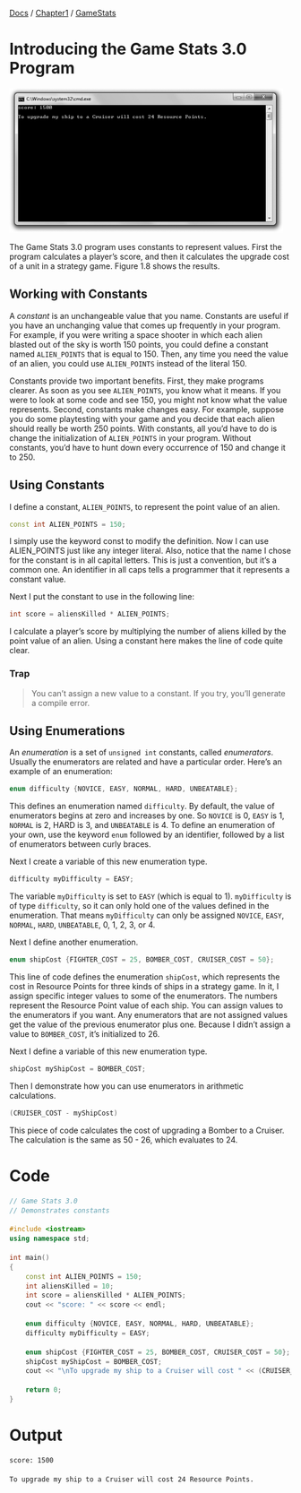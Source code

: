 [Docs](../../../) / [Chapter1](../../) / [GameStats](../)
# Introducing the Game Stats 3.0 Program

![ScreenShot](../../../web/Beginning_Cpp_Through_Game_Programming/Image_064.gif)

The Game Stats 3.0 program uses constants to represent values. First the program calculates a player’s score, and then it calculates the upgrade cost of a unit in a strategy game. Figure 1.8 shows the results.

## Working with Constants

A *constant* is an unchangeable value that you name. Constants are useful if you have an unchanging value that comes up frequently in your program. For example, if you were writing a space shooter in which each alien blasted out of the sky is worth 150 points, you could define a constant named `ALIEN_POINTS` that is equal to 150. Then, any time you need the value of an alien, you could use `ALIEN_POINTS` instead of the literal 150.

Constants provide two important benefits. First, they make programs clearer. As soon as you see `ALIEN_POINTS`, you know what it means. If you were to look at some code and see 150, you might not know what the value represents. Second, constants make changes easy. For example, suppose you do some playtesting with your game and you decide that each alien should really be worth 250 points. With constants, all you’d have to do is change the initialization of `ALIEN_POINTS` in your program. Without constants, you’d have to hunt down every occurrence of 150 and change it to 250.

## Using Constants

I define a constant, `ALIEN_POINTS`, to represent the point value of an alien.

```cpp
const int ALIEN_POINTS = 150;
```

I simply use the keyword const to modify the definition. Now I can use ALIEN_POINTS just like any integer literal. Also, notice that the name I chose for the constant is in all capital letters. This is just a convention, but it’s a common one. An identifier in all caps tells a programmer that it represents a constant value.

Next I put the constant to use in the following line:

```cpp
int score = aliensKilled * ALIEN_POINTS;
```

I calculate a player’s score by multiplying the number of aliens killed by the point value of an alien. Using a constant here makes the line of code quite clear.

### Trap
> You can’t assign a new value to a constant. If you try, you’ll generate a compile error.

## Using Enumerations

An *enumeration* is a set of `unsigned int` constants, called *enumerators*. Usually the enumerators are related and have a particular order. Here’s an example of an enumeration:

```cpp
enum difficulty {NOVICE, EASY, NORMAL, HARD, UNBEATABLE};
```

This defines an enumeration named `difficulty`. By default, the value of enumerators begins at zero and increases by one. So `NOVICE` is 0, `EASY` is 1, `NORMAL` is 2, HARD is 3, and `UNBEATABLE` is 4. To define an enumeration of your own, use the keyword `enum` followed by an identifier, followed by a list of enumerators between curly braces.

Next I create a variable of this new enumeration type.

```cpp
difficulty myDifficulty = EASY;
```

The variable `myDifficulty` is set to `EASY` (which is equal to 1). `myDifficulty` is of type `difficulty`, so it can only hold one of the values defined in the enumeration. That means `myDifficulty` can only be assigned `NOVICE`, `EASY`, `NORMAL`, `HARD`, `UNBEATABLE`, 0, 1, 2, 3, or 4.

Next I define another enumeration.

```cpp
enum shipCost {FIGHTER_COST = 25, BOMBER_COST, CRUISER_COST = 50};
```

This line of code defines the enumeration `shipCost`, which represents the cost in Resource Points for three kinds of ships in a strategy game. In it, I assign specific integer values to some of the enumerators. The numbers represent the Resource Point value of each ship. You can assign values to the enumerators if you want. Any enumerators that are not assigned values get the value of the previous enumerator plus one. Because I didn’t assign a value to `BOMBER_COST`, it’s initialized to 26.

Next I define a variable of this new enumeration type.

```cpp
shipCost myShipCost = BOMBER_COST;
```

Then I demonstrate how you can use enumerators in arithmetic calculations.

```cpp
(CRUISER_COST - myShipCost)
```

This piece of code calculates the cost of upgrading a Bomber to a Cruiser. The calculation is the same as 50 - 26, which evaluates to 24.

# Code
```cpp
// Game Stats 3.0
// Demonstrates constants

#include <iostream>
using namespace std;

int main()
{
	const int ALIEN_POINTS = 150;
	int aliensKilled = 10;
	int score = aliensKilled * ALIEN_POINTS;
	cout << "score: " << score << endl;
	
	enum difficulty {NOVICE, EASY, NORMAL, HARD, UNBEATABLE};
	difficulty myDifficulty = EASY;

	enum shipCost {FIGHTER_COST = 25, BOMBER_COST, CRUISER_COST = 50};
	shipCost myShipCost = BOMBER_COST;
	cout << "\nTo upgrade my ship to a Cruiser will cost " << (CRUISER_COST - myShipCost) << " Resource Points.\n";

	return 0;
}
```

# Output
```txt
score: 1500

To upgrade my ship to a Cruiser will cost 24 Resource Points.
```